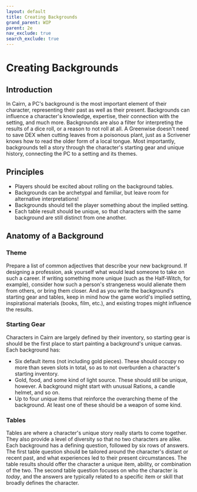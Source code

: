 ```yaml
---
layout: default
title: Creating Backgrounds
grand_parent: WIP
parent: 2e
nav_exclude: true
search_exclude: true
---
```


# Creating Backgrounds

## Introduction

In Cairn, a PC's background is the most important element of their character, representing their past as well as their present. Backgrounds can influence a character's knowledge, expertise, their connection with the setting, and much more. Backgrounds are also a filter for interpreting the results of a dice roll, or a reason to not roll at all. A Greenwise doesn't need to save DEX when cutting leaves from a poisonous plant, just as a Scrivener knows how to read the older form of a local tongue. Most importantly, backgrounds tell a story through the character's starting gear and unique history, connecting the PC to a setting and its themes.

## Principles

- Players should be excited about rolling on the background tables.
- Backgrounds can be archetypal and familiar, but leave room for alternative interpretations!
- Backgrounds should tell the player something about the implied setting.
- Each table result should be unique, so that characters with the same background are still distinct from one another.

## Anatomy of a Background

### Theme

Prepare a list of common adjectives that describe your new background. If designing a profession, ask yourself what would lead someone to take on such a career. If writing something more unique (such as the Half-Witch, for example), consider how such a person's strangeness would alienate them from others, or bring them closer. And as you write the background's starting gear and tables, keep in mind how the game world's implied setting, inspirational materials (books, film, etc.), and existing tropes might influence the results.

### Starting Gear

Characters in Cairn are largely defined by their inventory, so starting gear is should be the first place to start painting a background's unique canvas. Each background has:
- Six default items (not including gold pieces). These should occupy no more than seven slots in total, so as to not overburden a character's starting inventory.
- Gold, food, and some kind of light source. These should still be unique, however. A background might start with unusual Rations, a candle helmet, and so on. 
- Up to four _unique_ items that reinforce the overarching theme of the background. At least one of these should be a weapon of some kind. 

### Tables

Tables are where a character's unique story really starts to come together. They also provide a level of diversity so that no two characters are alike. Each background has a defining question, followed by six rows of answers. The first table question should be tailored around the character's distant or recent past, and what experiences led to their present circumstances. The table results should offer the character a unique item, ability, or combination of the two. The second table question focuses on who the character is _today_, and the answers are typically related to a specific item or skill that broadly defines the character.